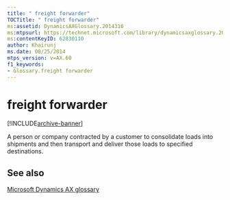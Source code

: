 ```yaml
---
title: " freight forwarder"
TOCTitle: " freight forwarder"
ms:assetid: DynamicsAXGlossary.2014316
ms:mtpsurl: https://technet.microsoft.com/library/dynamicsaxglossary.2014316(v=AX.60)
ms:contentKeyID: 62830110
author: Khairunj
ms.date: 08/25/2014
mtps_version: v=AX.60
f1_keywords:
- Glossary.freight forwarder
---
```


# freight forwarder


[!INCLUDE[archive-banner](includes/archive-banner.md)]

A person or company contracted by a customer to consolidate loads into shipments and then transport and deliver those loads to specified destinations.

## See also

[Microsoft Dynamics AX glossary](glossary/microsoft-dynamics-ax-glossary.md)

  


